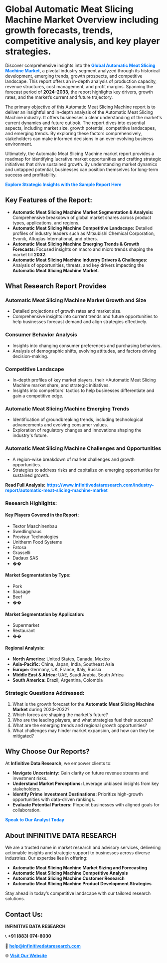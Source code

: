 <h1>Global Automatic Meat Slicing Machine Market Overview including growth forecasts, trends, competitive analysis, and key player strategies.</h1>
<p>
Discover comprehensive insights into the 
<a href="https://www.infinitivedataresearch.com/industry-report/automatic-meat-slicing-machine-market" rel="dofollow" style="color: #007BFF; text-decoration: none;"><strong>Global Automatic Meat Slicing Machine Market</strong></a>, a pivotal industry segment analyzed through its historical development, emerging trends, growth prospects, and competitive landscape. This report offers an in-depth analysis of production capacity, revenue structures, cost management, and profit margins. Spanning the forecast period of <strong>2024–2033</strong>, the report highlights key drivers, growth rates, and the market’s current and future trajectory.
</p>
<p>
The primary objective of this Automatic Meat Slicing Machine report is to deliver an insightful and in-depth analysis of the Automatic Meat Slicing Machine industry. It offers businesses a clear understanding of the market's current dynamics and future outlook. The report dives into essential aspects, including market size, growth potential, competitive landscapes, and emerging trends. By exploring these factors comprehensively, stakeholders can make informed decisions in an ever-evolving business environment.
</p>
<p>
Ultimately, the Automatic Meat Slicing Machine market report provides a roadmap for identifying lucrative market opportunities and crafting strategic initiatives that drive sustained growth. By understanding market dynamics and untapped potential, businesses can position themselves for long-term success and profitability.
</p>
<p>
<a href="https://www.infinitivedataresearch.com/request-sample/reportId=108551" style="color: #007BFF; text-decoration: none;"><strong>Explore Strategic Insights with the Sample Report Here</strong></a>
</p>

<h2>Key Features of the Report:</h2>
<ul>
<li><strong>Automatic Meat Slicing Machine Market Segmentation & Analysis:</strong> Comprehensive breakdown of global market shares across product types, applications, and regions.</li>
<li><strong>Automatic Meat Slicing Machine Competitive Landscape:</strong> Detailed profiles of industry leaders such as Mitsubishi Chemical Corporation, Evonik, Altuglas International, and others.</li>
<li><strong>Automatic Meat Slicing Machine Emerging Trends & Growth Forecasts:</strong> Focused insights on macro and micro trends shaping the market till <strong>2032</strong>.</li>
<li><strong>Automatic Meat Slicing Machine Industry Drivers & Challenges:</strong> Analysis of opportunities, threats, and key drivers impacting the <strong>Automatic Meat Slicing Machine Market</strong>.</li>
</ul>

<h2>What Research Report Provides</h2>
<h3>Automatic Meat Slicing Machine Market Growth and Size</h3>
<ul>
<li>Detailed projections of growth rates and market size.</li>
<li>Comprehensive insights into current trends and future opportunities to help businesses forecast demand and align strategies effectively.</li>
</ul>

<h3>Consumer Behavior Analysis</h3>
<ul>
<li>Insights into changing consumer preferences and purchasing behaviors.</li>
<li>Analysis of demographic shifts, evolving attitudes, and factors driving decision-making.</li>
</ul>

<h3>Competitive Landscape</h3>
<ul>
<li>In-depth profiles of key market players, their >Automatic Meat Slicing Machine market share, and strategic initiatives.</li>
<li>Insights into competitors' tactics to help businesses differentiate and gain a competitive edge.</li>
</ul>

<h3>Automatic Meat Slicing Machine Emerging Trends</h3>
<ul>
<li>Identification of groundbreaking trends, including technological advancements and evolving consumer values.</li>
<li>Exploration of regulatory changes and innovations shaping the industry's future.</li>
</ul>

<h3>Automatic Meat Slicing Machine Challenges and Opportunities</h3>
<ul>
<li>A region-wise breakdown of market challenges and growth opportunities.</li>
<li>Strategies to address risks and capitalize on emerging opportunities for sustained growth.</li>
</ul>
<p><strong>Read Full Analysis:</strong> <a href="https://www.infinitivedataresearch.com/industry-report/automatic-meat-slicing-machine-market" rel="dofollow" style="color: #007BFF; text-decoration: none;"><strong>https://www.infinitivedataresearch.com/industry-report/automatic-meat-slicing-machine-market</strong></a></p>
<h3>Research Highlights:</h3>
<h4>Key Players Covered in the Report:</h4>
<ul><li>Textor Maschinenbau</li><li>Swedlinghaus</li><li>Provisur Technologies</li><li>Unitherm Food Systems</li><li>Fatosa</li><li>Grasselli</li><li>Dadaux SAS</li><li>��</li></ul>
<h4>Market Segmentation by Type:</h4>
<ul><li>Pork</li><li>Sausage</li><li>Beef</li><li>��</li></ul>
<h4>Market Segmentation by Application:</h4>
<ul><li>Supermarket</li><li>Restaurant</li><li>��</li></ul>

<h4>Regional Analysis:</h4>
<ul>
<li><strong>North America:</strong> United States, Canada, Mexico</li>
<li><strong>Asia-Pacific:</strong> China, Japan, India, Southeast Asia</li>
<li><strong>Europe:</strong> Germany, UK, France, Italy, Russia</li>
<li><strong>Middle East & Africa:</strong> UAE, Saudi Arabia, South Africa</li>
<li><strong>South America:</strong> Brazil, Argentina, Colombia</li>
</ul>

<h3>Strategic Questions Addressed:</h3>
<ol>
<li>What is the growth forecast for the <strong>Automatic Meat Slicing Machine Market</strong> during 2024–2032?</li>
<li>Which forces are shaping the market's future?</li>
<li>Who are the leading players, and what strategies fuel their success?</li>
<li>What are the emerging trends and regional growth opportunities?</li>
<li>What challenges may hinder market expansion, and how can they be mitigated?</li>
</ol>

<h2>Why Choose Our Reports?</h2>
<p>At <strong>Infinitive Data Research</strong>, we empower clients to:</p>
<ul>
<li><strong>Navigate Uncertainty:</strong> Gain clarity on future revenue streams and investment risks.</li>
<li><strong>Understand Market Perceptions:</strong> Leverage unbiased insights from key stakeholders.</li>
<li><strong>Identify Prime Investment Destinations:</strong> Prioritize high-growth opportunities with data-driven rankings.</li>
<li><strong>Evaluate Potential Partners:</strong> Pinpoint businesses with aligned goals for collaboration.</li>
</ul>
<p><a href="https://www.infinitivedataresearch.com/industry-report/automatic-meat-slicing-machine-market" rel="dofollow" style="color: #007BFF; text-decoration: none;"><strong>Speak to Our Analyst Today</strong></a></p>

<h2>About INFINITIVE DATA RESEARCH</h2>
<p>We are a trusted name in market research and advisory services, delivering actionable insights and strategic support to businesses across diverse industries. Our expertise lies in offering:</p>
<ul>
<li><strong>Automatic Meat Slicing Machine Market Sizing and Forecasting</strong></li>
<li><strong>Automatic Meat Slicing Machine Competitive Analysis</strong></li>
<li><strong>Automatic Meat Slicing Machine Customer Research</strong></li>
<li><strong>Automatic Meat Slicing Machine Product Development Strategies</strong></li>
</ul>
<p>Stay ahead in today’s competitive landscape with our tailored research solutions.</p>

<h2>Contact Us:</h2>
<p><strong>INFINITIVE DATA RESEARCH</strong></p>
<p>📞 <strong>+91 (883) 074-8030</strong></p>
<p>📧 <strong><a href="mailto:help@infinitivedataresearch.com" style="color: #007BFF;">help@infinitivedataresearch.com</a></strong></p>
<p>🌐 <strong><a href="https://www.infinitivedataresearch.com" rel="dofollow" style="color: #007BFF;">Visit Our Website</a></strong></p>